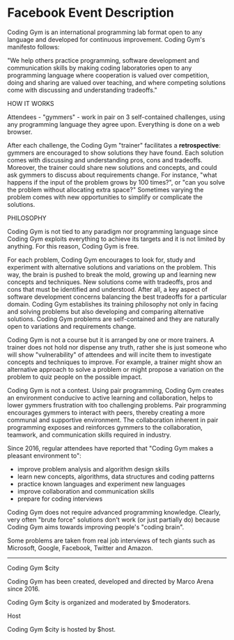 # Facebook Event Description

Coding Gym is an international programming lab format open to any language and developed for continuous improvement. Coding Gym's manifesto follows:

"We help others practice programming, software development and communication skills by making coding laboratories open to any programming language where cooperation is valued over competition, doing and sharing are valued over teaching, and where competing solutions come with discussing and understanding tradeoffs."

HOW IT WORKS

Attendees - "gymmers" - work in pair on 3 self-contained challenges, using any programming language they agree upon. Everything is done on a web browser.

After each challenge, the Coding Gym "trainer" facilitates a <strong>retrospective</strong>: gymmers are encouraged to show solutions they have found. Each solution comes with discussing and understanding pros, cons and tradeoffs. Moreover, the trainer could share new solutions and concepts, and could ask gymmers to discuss about requirements change. For instance, "what happens if the input of the problem grows by 100 times?", or "can you solve the problem without allocating extra space?" Sometimes varying the problem comes with new opportunities to simplify or complicate the solutions.

PHILOSOPHY

Coding Gym is not tied to any paradigm nor programming language since Coding Gym exploits everything to achieve its targets and it is not limited by anything. For this reason, Coding Gym is free.

For each problem, Coding Gym encourages to look for, study and experiment with alternative solutions and variations on the problem. This way, the brain is pushed to break the mold, growing up and learning new concepts and techniques. New solutions come with tradeoffs, pros and cons that must be identified and understood. After all, a key aspect of software development concerns balancing the best tradeoffs for a particular domain. Coding Gym establishes its training philosophy not only in facing and solving problems but also developing and comparing alternative solutions. Coding Gym problems are self-contained and they are naturally open to variations and requirements change.

Coding Gym is not a course but it is arranged by one or more trainers. A trainer does not hold nor dispense any truth, rather she is just someone who will show "vulnerability" of attendees and will incite them to investigate concepts and techniques to improve. For example, a trainer might show an alternative approach to solve a problem or might propose a variation on the problem to quiz people on the possible impact.

Coding Gym is not a contest. Using pair programming, Coding Gym creates an environment conducive to active learning and collaboration, helps to lower gymmers frustration with too challenging problems. Pair programming encourages gymmers to interact with peers, thereby creating a more communal and supportive environment. The collaboration inherent in pair programming exposes and reinforces gymmers to the collaboration, teamwork, and communication skills required in industry.

Since 2016, regular attendees have reported that "Coding Gym makes a pleasant environment to":
- improve problem analysis and algorithm design skills
- learn new concepts, algorithms, data structures and coding patterns
- practice known languages and experiment new languages
- improve collaboration and communication skills
- prepare for coding interviews

Coding Gym does not require advanced programming knowledge. Clearly, very often "brute force" solutions don't work (or just partially do) because Coding Gym aims towards improving people's "coding brain".

Some problems are taken from real job interviews of tech giants such as Microsoft, Google, Facebook, Twitter and Amazon.

------------------
Coding Gym $city

Coding Gym has been created, developed and directed by Marco Arena since 2016.

Coding Gym $city is organized and moderated by $moderators.

Host

Coding Gym $city is hosted by $host.
